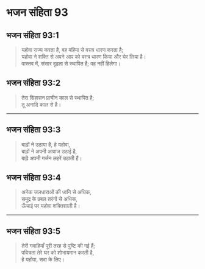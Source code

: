 # भजन संहिता 93

## भजन संहिता 93:1

> यहोवा राज्य करता है, वह महिमा से वस्त्र धारण करता है;  
> यहोवा ने शक्ति से अपने आप को वस्त्र धारण किया और घेर लिया है।  
> वास्तव में, संसार दृढ़ता से स्थापित है; वह नहीं हिलेगा।

## भजन संहिता 93:2

> तेरा सिंहासन प्राचीन काल से स्थापित है;  
> तू अनादि काल से है।

---

## भजन संहिता 93:3

> बाढ़ों ने उठाया है, हे यहोवा,  
> बाढ़ों ने अपनी आवाज उठाई है,  
> बाढ़ें अपनी गर्जन लहरें उठाती हैं।

## भजन संहिता 93:4

> अनेक जलधाराओं की ध्वनि से अधिक,  
> समुद्र के प्रबल तरंगों से अधिक,  
> ऊँचाई पर यहोवा शक्तिशाली है।

---

## भजन संहिता 93:5

> तेरी गवाहियाँ पूरी तरह से पुष्टि की गई हैं;  
> पवित्रता तेरे घर को शोभायमान करती है,  
> हे यहोवा, सदा के लिए।
